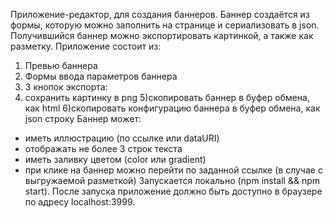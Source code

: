 Приложение-редактор, для создания баннеров.
Баннер создаётся из формы, которую можно заполнить на странице и сериализовать в json. Получившийся баннер можно экспортировать картинкой, а также как разметку.
Приложение состоит из:
  1) Превью баннера
  2) Формы ввода параметров баннера
  3) 3 кнопок экспорта:
  4) сохранить картинку в png
  5)скопировать баннер в буфер обмена, как html 
  6)скопировать конфигурацию баннера в буфер обмена, как json строку
Баннер может:
  - иметь иллюстрацию (по ссылке или dataURI)
  - отображать не более 3 строк текста
  - иметь заливку цветом (color или gradient)
  - при клике на баннер можно перейти по заданной ссылке (в случае с выгружаемой разметкой)
Запускается локально (npm install && npm start). После запуска приложение должно быть доступно в браузере по адресу localhost:3999.

